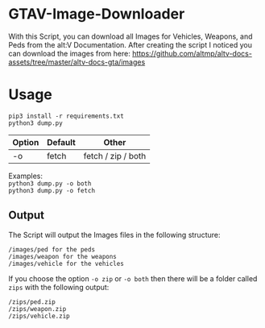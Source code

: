 # GTAV-Image-Downloader

With this Script, you can download all Images for Vehicles, Weapons, and Peds from the alt:V Documentation.
After creating the script I noticed you can download the images from here: https://github.com/altmp/altv-docs-assets/tree/master/altv-docs-gta/images

# Usage

```pip3 install -r requirements.txt```<br>
```python3 dump.py```

| Option  | Default           | Other  
| ------- | ------------------ | ------------------ 
| -o | fetch | fetch / zip / both

Examples:<br>
```python3 dump.py -o both```<br>
```python3 dump.py -o fetch```

## Output

The Script will output the Images files in the following structure:<br>
```
/images/ped for the peds
/images/weapon for the weapons
/images/vehicle for the vehicles
```

If you choose the option ```-o zip``` or ```-o both``` then there will be a folder called ```zips``` with the following output:<br>
```
/zips/ped.zip
/zips/weapon.zip
/zips/vehicle.zip
```
